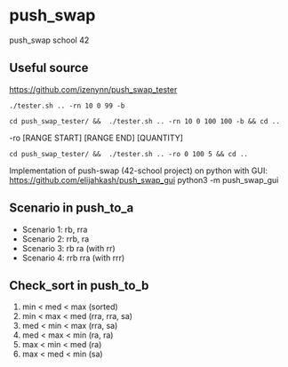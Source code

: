 # push_swap
push_swap school 42

## Useful source

https://github.com/izenynn/push_swap_tester

    ./tester.sh .. -rn 10 0 99 -b

    cd push_swap_tester/ &&  ./tester.sh .. -rn 10 0 100 100 -b && cd .. 

-ro [RANGE START] [RANGE END] [QUANTITY]

    cd push_swap_tester/ &&  ./tester.sh .. -ro 0 100 5 && cd ..

Implementation of push-swap (42-school project) on python with GUI:
https://github.com/elijahkash/push_swap_gui
    python3 -m push_swap_gui

## Scenario in push_to_a

* Scenario 1: rb, rra
* Scenario 2: rrb, ra
* Scenario 3: rb ra (with rr)
* Scenario 4: rrb rra (with rrr)

## Check_sort in push_to_b
1. min < med < max (sorted)
2. min < max < med (rra, rra, sa)
3. med < min < max (rra, sa)
4. med < max < min (ra, ra)
5. max < min < med (ra)
6. max < med < min (sa)
